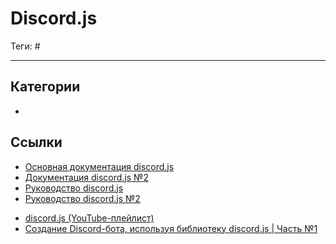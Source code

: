 # Discord.js

Теги: #
___

## Категории

* 

## Ссылки

-   [Основная документация discord.js](https://discord.js.org/#/)
-   [Документация discord.js №2](https://discordjs-fork.readthedocs.io/en/latest/index.html)
-   [Руководство discord.js](https://discordjs.guide/)
-   [Руководство discord.js №2](https://anidiots.guide/)

* [discord.js (YouTube-плейлист)](https://www.youtube.com/watch?v=ywExrHdARDk&list=PL7nXNU4lPZTkA2U7SciXhmm8RvtjChd_g)
* [Создание Discord-бота, используя библиотеку discord.js | Часть №1](https://habr.com/ru/post/507948/)